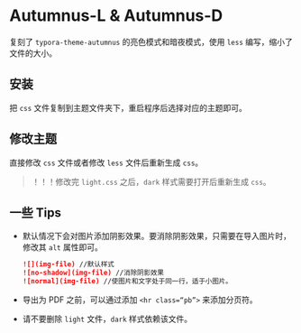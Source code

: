 # Autumnus-L & Autumnus-D

复刻了 `typora-theme-autumnus` 的亮色模式和暗夜模式，使用 `less` 编写，缩小了文件的大小。

## 安装

把 `css` 文件复制到主题文件夹下，重启程序后选择对应的主题即可。

## 修改主题

直接修改 `css` 文件或者修改 `less` 文件后重新生成 `css`。

> ！！！修改完 `light.css` 之后，`dark` 样式需要打开后重新生成 `css`。

## 一些 Tips

+ 默认情况下会对图片添加阴影效果。要消除阴影效果，只需要在导入图片时，修改其 `alt` 属性即可。

  ```markdown
  ![](img-file) //默认样式
  ![no-shadow](img-file) //消除阴影效果
  ![normal](img-file) //使图片和文字处于同一行，适于小图片。
  ```

+ 导出为 PDF 之前，可以通过添加 `<hr class=“pb”>` 来添加分页符。

+ 请不要删除 `light` 文件，`dark` 样式依赖该文件。